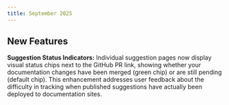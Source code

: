 ```yaml
---
title: September 2025
---
```


## New Features

**Suggestion Status Indicators:** Individual suggestion pages now display visual status chips next to the GitHub PR link, showing whether your documentation changes have been merged (green chip) or are still pending (default chip). This enhancement addresses user feedback about the difficulty in tracking when published suggestions have actually been deployed to documentation sites.
